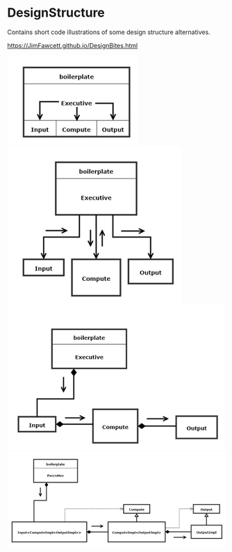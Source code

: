 # DesignStructure
Contains short code illustrations of some design structure alternatives.

https://JimFawcett.github.io/DesignBites.html

<img src="Design1.jpg#left" width="300" />
<img src="Design2.jpg#center" width="400" />
<img src="Design4.jpg#right" width="500" />
<img src="Design5.jpg" width="700" />

